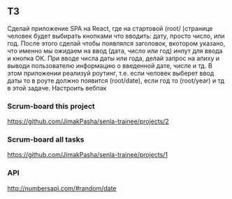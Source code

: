 ## ТЗ

Cделай приложение SPA на React, где на стартовой (root/ )странице человек будет выбирать кнопками что вводить: дату, просто число, или год.
После этого сделай чтобы появлялся заголовок, вкотором указано, что именно мы ожидаем на ввод (дата, число или год) инпут для ввода и кнопка ОК.
При вводе числа даты или года, делай запрос на апиху и выводи пользователю информацию о введенной дате, числе и тд.
В этом приложении реализуй роутинг, т.е. если человек выберет ввод даты то в роуте должно появится (root/date), если год то (root/year) и тд
в этой задаче. Настроить вебпак

### Scrum-board this project

https://github.com/JimakPasha/senla-trainee/projects/2

### Scrum-board all tasks

https://github.com/JimakPasha/senla-trainee/projects/1

### API

http://numbersapi.com/#random/date
